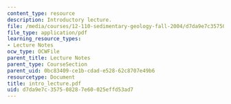 ```yaml
---
content_type: resource
description: Introductory lecture.
file: /media/courses/12-110-sedimentary-geology-fall-2004/d7da9e7c357508287e60025effd53ad7_intro_lecture.pdf
file_type: application/pdf
learning_resource_types:
- Lecture Notes
ocw_type: OCWFile
parent_title: Lecture Notes
parent_type: CourseSection
parent_uid: 0bc83409-ce1b-cdad-e528-62c8707e49b6
resourcetype: Document
title: intro_lecture.pdf
uid: d7da9e7c-3575-0828-7e60-025effd53ad7
---
```

